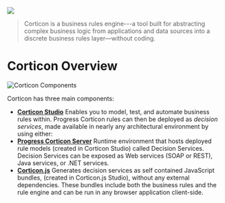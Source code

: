 <img src="https://cdn.jsdelivr.net/gh/corticon/documentation/docs/assets/ProgressCorticon_PrimaryLogo_Stacked.png"/>

>Corticon is a business rules engine---a tool built for abstracting complex business logic from applications and data sources into a discrete business rules layer—without coding. 

# Corticon Overview

![Corticon Components](https://cdn.jsdelivr.net/gh/corticon/documentation/docs/assets/corticonservervsjs.png)

Corticon has three main components:

- [**Corticon Studio**](https://docs.progress.com/bundle/corticon-quick-reference/page/A-guide-to-Progress-Corticon-Studio.html)
    Enables you to model, test, and automate business rules within. Progress Corticon rules can then be deployed as *decision services*, made available in nearly any architectural environment by using either:
- [**Progress Corticon Server**](https://docs.progress.com/bundle/corticon-server/page/About-Corticon-Servers.html) 
    Runtime environment that hosts deployed rule models (created in Corticon Studio) called Decision Services. Decision Services can be exposed as Web services (SOAP or REST), Java services, or .NET services.
- [**Corticon.js**](https://docs.progress.com/bundle/corticon-js-integration/page/About-Corticon.js-integration.html)
    Generates decision services as self contained JavaScript bundles, (created in Corticon.js Studio), without any external dependencies. These bundles include both the business rules and the rule engine and can be run in any browser application client-side.

